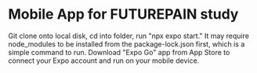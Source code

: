 # Mobile App for FUTUREPAIN study

Git clone onto local disk, cd into folder, run "npx expo start." It may require node_modules to be installed from the package-lock.json first, which is a simple command to run.
Download "Expo Go" app from App Store to connect your Expo account and run on your mobile device.

